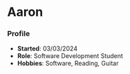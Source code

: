 # Aaron
### Profile
- **Started**: 03/03/2024
- **Role**: Software Development Student
- **Hobbies**: Software, Reading, Guitar